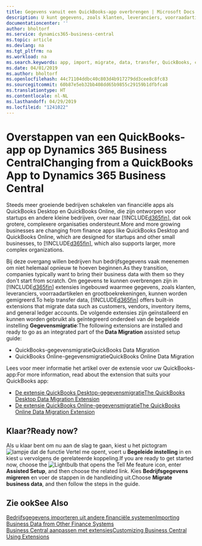 ```yaml
---
title: Gegevens vanuit een QuickBooks-app overbrengen | Microsoft Docs
description: U kunt gegevens, zoals klanten, leveranciers, voorraadartikelen en grootboekrekeningen, vanuit QuickBooks-apps migreren naar Business Central.
documentationcenter: ''
author: bholtorf
ms.service: dynamics365-business-central
ms.topic: article
ms.devlang: na
ms.tgt_pltfrm: na
ms.workload: na
ms.search.keywords: app, import, migrate, data, transfer, QuickBooks, customize
ms.date: 04/01/2019
ms.author: bholtorf
ms.openlocfilehash: 44c71104ddbc40c803d4b917279dd3cee8c8fc83
ms.sourcegitcommit: 60b87e5eb32bb408dd65b9855c29159b1dfbfca8
ms.translationtype: HT
ms.contentlocale: nl-NL
ms.lasthandoff: 04/29/2019
ms.locfileid: "1241022"
---
```

# <a name="changing-from-a-quickbooks-app-to-dynamics-365-business-central"></a><span data-ttu-id="9618f-103">Overstappen van een QuickBooks-app op Dynamics 365 Business Central</span><span class="sxs-lookup"><span data-stu-id="9618f-103">Changing from a QuickBooks App to Dynamics 365 Business Central</span></span>
<span data-ttu-id="9618f-104">Steeds meer groeiende bedrijven schakelen van financiële apps als QuickBooks Desktop en QuickBooks Online, die zijn ontworpen voor startups en andere kleine bedrijven, over naar [!INCLUDE[d365fin](includes/d365fin_md.md)], dat ook grotere, complexere organisaties ondersteunt.</span><span class="sxs-lookup"><span data-stu-id="9618f-104">More and more growing businesses are changing from finance apps like QuickBooks Desktop and QuickBooks Online, which are designed for startups and other small businesses, to [!INCLUDE[d365fin](includes/d365fin_md.md)], which also supports larger, more complex organizations.</span></span> 

<span data-ttu-id="9618f-105">Bij deze overgang willen bedrijven hun bedrijfsgegevens vaak meenemen om niet helemaal opnieuw te hoeven beginnen.</span><span class="sxs-lookup"><span data-stu-id="9618f-105">As they transition, companies typically want to bring their business data with them so they don't start from scratch.</span></span> <span data-ttu-id="9618f-106">Om gegevens te kunnen overbrengen zijn in [!INCLUDE[d365fin](includes/d365fin_md.md)] extensies ingebouwd waarmee gegevens, zoals klanten, leveranciers, voorraadartikelen en grootboekrekeningen, kunnen worden gemigreerd.</span><span class="sxs-lookup"><span data-stu-id="9618f-106">To help transfer data, [!INCLUDE[d365fin](includes/d365fin_md.md)] offers built-in extensions that migrate data such as customers, vendors, inventory items, and general ledger accounts.</span></span> <span data-ttu-id="9618f-107">De volgende extensies zijn geïnstalleerd en kunnen worden gebruikt als geïntegreerd onderdeel van de begeleide instelling **Gegevensmigratie**:</span><span class="sxs-lookup"><span data-stu-id="9618f-107">The following extensions are installed and ready to go as an integrated part of the **Data Migration** assisted setup guide:</span></span>

* <span data-ttu-id="9618f-108">QuickBooks-gegevensmigratie</span><span class="sxs-lookup"><span data-stu-id="9618f-108">QuickBooks Data Migration</span></span> 
* <span data-ttu-id="9618f-109">QuickBooks Online-gegevensmigratie</span><span class="sxs-lookup"><span data-stu-id="9618f-109">QuickBooks Online Data Migration</span></span>

<span data-ttu-id="9618f-110">Lees voor meer informatie het artikel over de extensie voor uw QuickBooks-app:</span><span class="sxs-lookup"><span data-stu-id="9618f-110">For more information, read about the extension that suits your QuickBooks app:</span></span>   

* [<span data-ttu-id="9618f-111">De extensie QuickBooks Desktop-gegevensmigratie</span><span class="sxs-lookup"><span data-stu-id="9618f-111">The QuickBooks Desktop Data Migration Extension</span></span>](ui-extensions-quickbooks-data-migration.md)
* [<span data-ttu-id="9618f-112">De extensie QuickBooks Online-gegevensmigratie</span><span class="sxs-lookup"><span data-stu-id="9618f-112">The QuickBooks Online Data Migration Extension</span></span>](ui-extensions-quickbooks-online-data-migration.md)

## <a name="ready-now"></a><span data-ttu-id="9618f-113">Klaar?</span><span class="sxs-lookup"><span data-stu-id="9618f-113">Ready now?</span></span>
<span data-ttu-id="9618f-114">Als u klaar bent om nu aan de slag te gaan, kiest u het pictogram ![lampje dat de functie Vertel me opent](media/ui-search/search_small.png "Vertel me wat u wilt doen"), voert u **Begeleide instelling** in en kiest u vervolgens de gerelateerde koppeling.</span><span class="sxs-lookup"><span data-stu-id="9618f-114">If you are ready to get started now, choose the ![Lightbulb that opens the Tell Me feature](media/ui-search/search_small.png "Tell me what you want to do") icon, enter **Assisted Setup**, and then choose the related link.</span></span> <span data-ttu-id="9618f-115">Kies **Bedrijfsgegevens migreren** en voer de stappen in de handleiding uit.</span><span class="sxs-lookup"><span data-stu-id="9618f-115">Choose **Migrate business data**, and then follow the steps in the guide.</span></span>

## <a name="see-also"></a><span data-ttu-id="9618f-116">Zie ook</span><span class="sxs-lookup"><span data-stu-id="9618f-116">See Also</span></span>
[<span data-ttu-id="9618f-117">Bedrijfsgegevens importeren uit andere financiële systemen</span><span class="sxs-lookup"><span data-stu-id="9618f-117">Importing Business Data from Other Finance Systems</span></span>](across-import-data-configuration-packages.md)  
[<span data-ttu-id="9618f-118">Business Central aanpassen met extensies</span><span class="sxs-lookup"><span data-stu-id="9618f-118">Customizing Business Central Using Extensions</span></span>](ui-extensions.md)   
